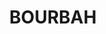---
lastmod: '2025-04-06T06:05:20+00:00'
latitude: -31.298962
layout: suburb
longitude: 148.581142
postcode: '2828'
state: NSW
title: BOURBAH
url: /nsw/bourbah/
---